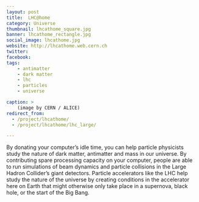 ```yaml
---
layout: post
title:  LHC@home
category: Universe
thumbnail: lhcathome_square.jpg
banner: lhcathome_rectangle.jpg
social_image: lhcathome.jpg
website: http://lhcathome.web.cern.ch
twitter:
facebook:
tags:
    - antimatter
    - dark matter
    - lhc
    - particles
    - universe

caption: >
    (image by CERN / ALICE)
redirect_from:
  - /project/lhcathome/
  - /project/lhcathome/lhc_large/

---
```

By donating your computer’s idle time, you can help particle physicists study the nature of dark matter, antimatter and mass in our universe. By contributing spare processing capacity on your computer, people are able to run simulations of beam dynamics and particle collisions in the Large Hadron Collider’s giant detectors. Particle accelerators like the LHC help study the nature of the universe by creating conditions in the accelerator here on Earth that might otherwise only take place in a supernova, black hole, or the start of the Big Bang.
